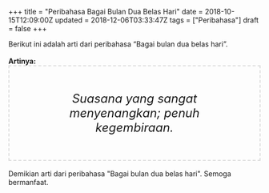 +++
title = "Peribahasa Bagai Bulan Dua Belas Hari"
date = 2018-10-15T12:09:00Z
updated = 2018-12-06T03:33:47Z
tags = ["Peribahasa"]
draft = false
+++

<div dir="ltr" style="text-align: left;" trbidi="on">Berikut ini adalah arti dari peribahasa “Bagai bulan dua belas hari”.<br /><br /><div style="text-align: justify;"><b>Artinya:</b></div><div style="border: 2px dashed #ddd; font-size: 24px; height: auto; margin: 0 auto; padding: 50px; text-align: center; width: auto;"><i>Suasana yang sangat menyenangkan; penuh kegembiraan.</i></div><br />Demikian arti dari peribahasa "Bagai bulan dua belas hari". Semoga bermanfaat.</div>
